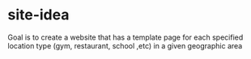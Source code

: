 # site-idea
Goal is to create a website that has a template page for each specified location type (gym, restaurant, school ,etc) in a given geographic area
